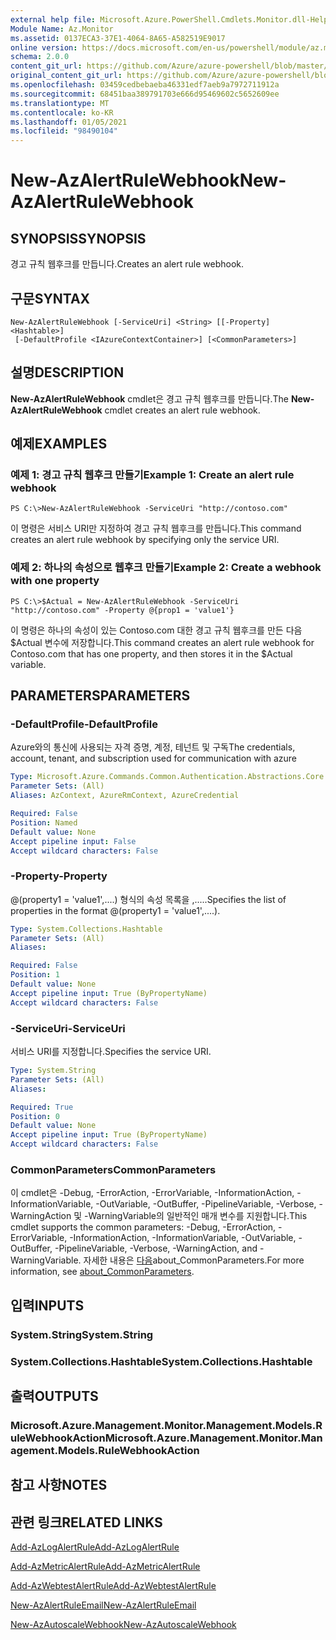 ```yaml
---
external help file: Microsoft.Azure.PowerShell.Cmdlets.Monitor.dll-Help.xml
Module Name: Az.Monitor
ms.assetid: 0137ECA3-37E1-4064-8A65-A582519E9017
online version: https://docs.microsoft.com/en-us/powershell/module/az.monitor/new-azalertrulewebhook
schema: 2.0.0
content_git_url: https://github.com/Azure/azure-powershell/blob/master/src/Monitor/Monitor/help/New-AzAlertRuleWebhook.md
original_content_git_url: https://github.com/Azure/azure-powershell/blob/master/src/Monitor/Monitor/help/New-AzAlertRuleWebhook.md
ms.openlocfilehash: 03459cedbebaeba46331edf7aeb9a7972711912a
ms.sourcegitcommit: 68451baa389791703e666d95469602c5652609ee
ms.translationtype: MT
ms.contentlocale: ko-KR
ms.lasthandoff: 01/05/2021
ms.locfileid: "98490104"
---
```

# <span data-ttu-id="c9bcb-101">New-AzAlertRuleWebhook</span><span class="sxs-lookup"><span data-stu-id="c9bcb-101">New-AzAlertRuleWebhook</span></span>

## <span data-ttu-id="c9bcb-102">SYNOPSIS</span><span class="sxs-lookup"><span data-stu-id="c9bcb-102">SYNOPSIS</span></span>
<span data-ttu-id="c9bcb-103">경고 규칙 웹후크를 만듭니다.</span><span class="sxs-lookup"><span data-stu-id="c9bcb-103">Creates an alert rule webhook.</span></span>

## <span data-ttu-id="c9bcb-104">구문</span><span class="sxs-lookup"><span data-stu-id="c9bcb-104">SYNTAX</span></span>

```
New-AzAlertRuleWebhook [-ServiceUri] <String> [[-Property] <Hashtable>]
 [-DefaultProfile <IAzureContextContainer>] [<CommonParameters>]
```

## <span data-ttu-id="c9bcb-105">설명</span><span class="sxs-lookup"><span data-stu-id="c9bcb-105">DESCRIPTION</span></span>
<span data-ttu-id="c9bcb-106">**New-AzAlertRuleWebhook** cmdlet은 경고 규칙 웹후크를 만듭니다.</span><span class="sxs-lookup"><span data-stu-id="c9bcb-106">The **New-AzAlertRuleWebhook** cmdlet creates an alert rule webhook.</span></span>

## <span data-ttu-id="c9bcb-107">예제</span><span class="sxs-lookup"><span data-stu-id="c9bcb-107">EXAMPLES</span></span>

### <span data-ttu-id="c9bcb-108">예제 1: 경고 규칙 웹후크 만들기</span><span class="sxs-lookup"><span data-stu-id="c9bcb-108">Example 1: Create an alert rule webhook</span></span>
```
PS C:\>New-AzAlertRuleWebhook -ServiceUri "http://contoso.com"
```

<span data-ttu-id="c9bcb-109">이 명령은 서비스 URI만 지정하여 경고 규칙 웹후크를 만듭니다.</span><span class="sxs-lookup"><span data-stu-id="c9bcb-109">This command creates an alert rule webhook by specifying only the service URI.</span></span>

### <span data-ttu-id="c9bcb-110">예제 2: 하나의 속성으로 웹후크 만들기</span><span class="sxs-lookup"><span data-stu-id="c9bcb-110">Example 2: Create a webhook with one property</span></span>
```
PS C:\>$Actual = New-AzAlertRuleWebhook -ServiceUri "http://contoso.com" -Property @{prop1 = 'value1'}
```

<span data-ttu-id="c9bcb-111">이 명령은 하나의 속성이 있는 Contoso.com 대한 경고 규칙 웹후크를 만든 다음 $Actual 변수에 저장합니다.</span><span class="sxs-lookup"><span data-stu-id="c9bcb-111">This command creates an alert rule webhook for Contoso.com that has one property, and then stores it in the $Actual variable.</span></span>

## <span data-ttu-id="c9bcb-112">PARAMETERS</span><span class="sxs-lookup"><span data-stu-id="c9bcb-112">PARAMETERS</span></span>

### <span data-ttu-id="c9bcb-113">-DefaultProfile</span><span class="sxs-lookup"><span data-stu-id="c9bcb-113">-DefaultProfile</span></span>
<span data-ttu-id="c9bcb-114">Azure와의 통신에 사용되는 자격 증명, 계정, 테넌트 및 구독</span><span class="sxs-lookup"><span data-stu-id="c9bcb-114">The credentials, account, tenant, and subscription used for communication with azure</span></span>

```yaml
Type: Microsoft.Azure.Commands.Common.Authentication.Abstractions.Core.IAzureContextContainer
Parameter Sets: (All)
Aliases: AzContext, AzureRmContext, AzureCredential

Required: False
Position: Named
Default value: None
Accept pipeline input: False
Accept wildcard characters: False
```

### <span data-ttu-id="c9bcb-115">-Property</span><span class="sxs-lookup"><span data-stu-id="c9bcb-115">-Property</span></span>
<span data-ttu-id="c9bcb-116">@(property1 = 'value1',....) 형식의 속성 목록을 ,.....</span><span class="sxs-lookup"><span data-stu-id="c9bcb-116">Specifies the list of properties in the format @(property1 = 'value1',....).</span></span>

```yaml
Type: System.Collections.Hashtable
Parameter Sets: (All)
Aliases:

Required: False
Position: 1
Default value: None
Accept pipeline input: True (ByPropertyName)
Accept wildcard characters: False
```

### <span data-ttu-id="c9bcb-117">-ServiceUri</span><span class="sxs-lookup"><span data-stu-id="c9bcb-117">-ServiceUri</span></span>
<span data-ttu-id="c9bcb-118">서비스 URI를 지정합니다.</span><span class="sxs-lookup"><span data-stu-id="c9bcb-118">Specifies the service URI.</span></span>

```yaml
Type: System.String
Parameter Sets: (All)
Aliases:

Required: True
Position: 0
Default value: None
Accept pipeline input: True (ByPropertyName)
Accept wildcard characters: False
```

### <span data-ttu-id="c9bcb-119">CommonParameters</span><span class="sxs-lookup"><span data-stu-id="c9bcb-119">CommonParameters</span></span>
<span data-ttu-id="c9bcb-120">이 cmdlet은 -Debug, -ErrorAction, -ErrorVariable, -InformationAction, -InformationVariable, -OutVariable, -OutBuffer, -PipelineVariable, -Verbose, -WarningAction 및 -WarningVariable의 일반적인 매개 변수를 지원합니다.</span><span class="sxs-lookup"><span data-stu-id="c9bcb-120">This cmdlet supports the common parameters: -Debug, -ErrorAction, -ErrorVariable, -InformationAction, -InformationVariable, -OutVariable, -OutBuffer, -PipelineVariable, -Verbose, -WarningAction, and -WarningVariable.</span></span> <span data-ttu-id="c9bcb-121">자세한 내용은 [다음](http://go.microsoft.com/fwlink/?LinkID=113216)about_CommonParameters.</span><span class="sxs-lookup"><span data-stu-id="c9bcb-121">For more information, see [about_CommonParameters](http://go.microsoft.com/fwlink/?LinkID=113216).</span></span>

## <span data-ttu-id="c9bcb-122">입력</span><span class="sxs-lookup"><span data-stu-id="c9bcb-122">INPUTS</span></span>

### <span data-ttu-id="c9bcb-123">System.String</span><span class="sxs-lookup"><span data-stu-id="c9bcb-123">System.String</span></span>

### <span data-ttu-id="c9bcb-124">System.Collections.Hashtable</span><span class="sxs-lookup"><span data-stu-id="c9bcb-124">System.Collections.Hashtable</span></span>

## <span data-ttu-id="c9bcb-125">출력</span><span class="sxs-lookup"><span data-stu-id="c9bcb-125">OUTPUTS</span></span>

### <span data-ttu-id="c9bcb-126">Microsoft.Azure.Management.Monitor.Management.Models.RuleWebhookAction</span><span class="sxs-lookup"><span data-stu-id="c9bcb-126">Microsoft.Azure.Management.Monitor.Management.Models.RuleWebhookAction</span></span>

## <span data-ttu-id="c9bcb-127">참고 사항</span><span class="sxs-lookup"><span data-stu-id="c9bcb-127">NOTES</span></span>

## <span data-ttu-id="c9bcb-128">관련 링크</span><span class="sxs-lookup"><span data-stu-id="c9bcb-128">RELATED LINKS</span></span>

[<span data-ttu-id="c9bcb-129">Add-AzLogAlertRule</span><span class="sxs-lookup"><span data-stu-id="c9bcb-129">Add-AzLogAlertRule</span></span>](./Add-AzLogAlertRule.md)

[<span data-ttu-id="c9bcb-130">Add-AzMetricAlertRule</span><span class="sxs-lookup"><span data-stu-id="c9bcb-130">Add-AzMetricAlertRule</span></span>](./Add-AzMetricAlertRule.md)

[<span data-ttu-id="c9bcb-131">Add-AzWebtestAlertRule</span><span class="sxs-lookup"><span data-stu-id="c9bcb-131">Add-AzWebtestAlertRule</span></span>](./Add-AzWebtestAlertRule.md)

[<span data-ttu-id="c9bcb-132">New-AzAlertRuleEmail</span><span class="sxs-lookup"><span data-stu-id="c9bcb-132">New-AzAlertRuleEmail</span></span>](./New-AzAlertRuleEmail.md)

[<span data-ttu-id="c9bcb-133">New-AzAutoscaleWebhook</span><span class="sxs-lookup"><span data-stu-id="c9bcb-133">New-AzAutoscaleWebhook</span></span>](./New-AzAutoscaleWebhook.md)


